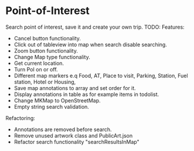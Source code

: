 # Point-of-Interest
Search point of interest, save it and create your own trip. 
TODO:
Features:
- Cancel button functionality.
- Click out of tableview into map when search disable searching.
- Zoom button functionality.
- Change Map type functionality.
- Get current location.
- Turn PoI on or off.
- Different map markers e.q Food, AT, Place to visit, Parking, Station, Fuel station, Hotel or Housing,
- Save map annotations to array and set order for it.
- Display annotations in table as for example items in todolist.
- Change MKMap to OpenStreetMap.
- Empty string search validation.


Refactoring:
- Annotations are removed before search.
- Remove unused artwork class and PublicArt.json
- Refactor search functionality "searchResultsInMap"
